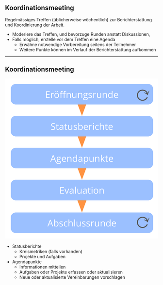 ## Koordinationsmeeting

Regelmässiges Treffen (üblicherweise wöchentlich) zur Berichterstattung und Koordinierung der Arbeit.

- Moderiere das Treffen, und bevorzuge Runden anstatt Diskussionen,
- Falls möglich, erstelle vor dem Treffen eine Agenda 
    - Erwähne notwendige Vorbereitung seitens der Teilnehmer
    - Weitere Punkte können im Verlauf der Berichterstattung aufkommen

* * *

## Koordinationsmeeting

![right,fit](img/meetings/coordination-meeting.png)

- Statusberichte 
    - Kreismetriken (falls vorhanden)
    - Projekte und Aufgaben
- Agendapunkte 
    - Informationen mitteilen
    - Aufgaben oder Projekte erfassen oder aktualisieren
    - Neue oder aktualisierte Vereinbarungen vorschlagen